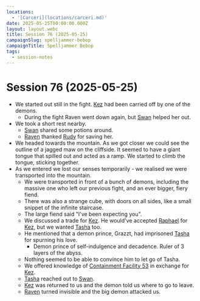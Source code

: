 ```yaml
---
locations:
  - '[Carceri](locations/carceri.md)'
date: 2025-05-25T00:00:00.000Z
layout: layout.webc
title: Session 76 (2025-05-25)
campaignSlug: spelljammer-bebop
campaignTitle: Spelljammer Bebop
tags:
  - session-notes
---
```

# Session 76 (2025-05-25)

- We started out still in the fight. [Kez](pcs/kez-bardaux.md) had been carried off by one of the demons.
	- During the fight Raven went down again, but [Swan](pcs/swan.md) helped her out.
- We took a short rest nearby.
	- [Swan](pcs/swan.md) shared some potions around.
	- [Raven](pcs/raven.md) thanked [Rudy](pcs/refuge-unit-d3.md) for saving her.
- We headed towards the mountain. As we got closer we could see the outline of a jagged maw on the cliffside. It seemed to have a giant tongue that spilled out and acted as a ramp. We started to climb the tongue, sticking together.
- As we entered we lost our senses temporarily - we realised we were transported into the mountain.
	- We were transported in front of a bunch of demons, including the massive one who left our previous fight, and an ever bigger, fiery fiend.
	- There was also a strange cube, with doors on all sides, like a small snippet of the infinite staircase.
	- The large fiend said "I've been expecting you".
	- We discussed a trade for [Kez](pcs/kez-bardaux.md). He would've accepted [Raphael](npcs/raphael.md) for [Kez](pcs/kez-bardaux.md), but we wanted [Tasha](npcs/tasha.md) too.
	- He mentioned that a demon prince, Grazzt, had imprisoned [Tasha](npcs/tasha.md) for spurning his love.
		- Demon prince of self-indulgence and decadence. Ruler of 3 layers of the abyss.
	- Nothing seemed to be able to convince him to let go of Tasha.
	- We offered knowledge of [Containment Facility 53](locations/containment-facility-53.md) in exchange for [Kez](pcs/kez-bardaux.md).
	- [Tasha](npcs/tasha.md) reached out to [Swan](pcs/swan.md).
	- [Kez](pcs/kez-bardaux.md) was returned to us and the demon told us where to go to leave.
	- [Raven](pcs/raven.md) turned invisible and the big demon attacked us.
